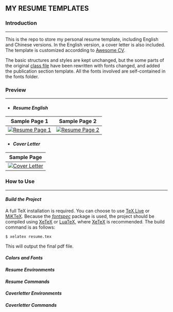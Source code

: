 ## **MY RESUME TEMPLATES**

### **Introduction**
---
This is the repo to store my personal resume template, including English and Chinese versions. In the English version, a cover letter is also included. The template is customized accordding to [Awesome CV](https://github.com/posquit0/Awesome-CV).

The basic structures and styles are kept unchanged, but the some parts of the original [class file](https://github.com/posquit0/Awesome-CV/blob/master/awesome-cv.cls) have been rewritten with fonts changed, and added the publication section template. All the fonts involved are self-contained in the fonts folder.

### **Preview**
---
* #### *Resume English*
|Sample Page 1|Sample Page 2|
|:-----:|:-----:|
|[![Resume Page 1]()]()|[![Resume Page 2]()]()|

* #### *Cover Letter*
|Sample Page|
|:-----:|
|[![Cover Letter]()]()|

### **How to Use**
---
#### *Build the Project*
A full TeX installation is required. You can choose to use [TeX Live](https://www.tug.org/texlive/) or [MiKTeX](https://miktex.org/). Because the [*fontspec*](https://github.com/wspr/fontspec/) package is used, the project should be compiled using [XeTeX](https://tug.org/xetex/) or [LuaTeX](http://www.luatex.org/), where [XeTeX](https://tug.org/xetex/) is recommended. The build command is as follows:

```shell
$ xelatex resume.tex
```
This will output the final pdf file.

#### *Colors and Fonts*
#### *Resume Environments*
#### *Resume Commands*
#### *Coverletter Environments*
#### *Coverletter Commands*